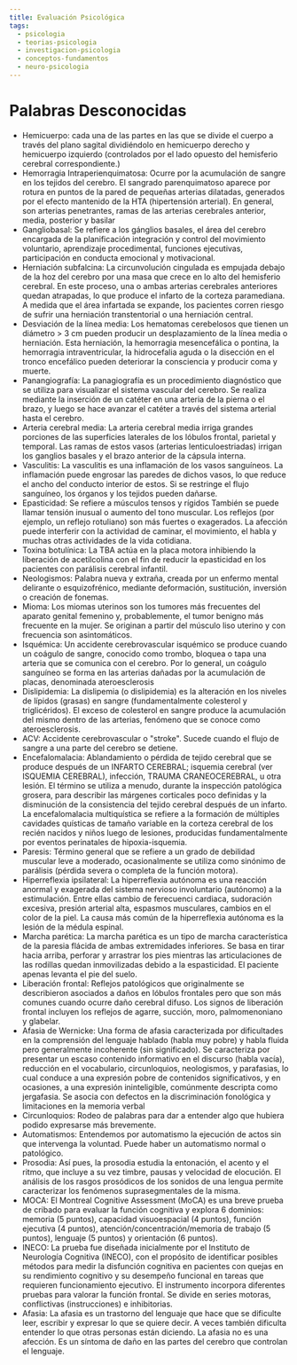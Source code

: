 ```yaml
---
title: Evaluación Psicológica
tags:
  - psicologia
  - teorias-psicologia
  - investigacion-psicologia
  - conceptos-fundamentos
  - neuro-psicologia
---
```

# Palabras Desconocidas

* Hemicuerpo: cada una de las partes en las que se divide el cuerpo a través del plano sagital dividiéndolo en hemicuerpo derecho y hemicuerpo izquierdo (controlados por el lado opuesto del hemisferio cerebral correspondiente.)
* Hemorragia Intraperienquimatosa: Ocurre por la acumulación de sangre en los tejidos del cerebro. El sangrado parenquimatoso aparece por rotura en puntos de la pared de pequeñas arterias dilatadas, generados por el efecto mantenido de la HTA (hipertensión arterial). En general, son arterias penetrantes, ramas de las arterias cerebrales anterior, media, posterior y basilar
* Gangliobasal: Se refiere a los gánglios basales, el área del cerebro encargada de la planificación integración y control del movimiento voluntario, aprendizaje procedimental, funciones ejecutivas, participación en conducta emocional y motivacional.
* Herniación subfalcina: La circunvolución cingulada es empujada debajo de la hoz del cerebro por una masa que crece en lo alto del hemisferio cerebral. En este proceso, una o ambas arterias cerebrales anteriores quedan atrapadas, lo que produce el infarto de la corteza paramediana. A medida que el área infartada se expande, los pacientes corren riesgo de sufrir una herniación transtentorial o una herniación central.
* Desviación de la línea media: Los hematomas cerebelosos que tienen un diámetro > 3 cm pueden producir un desplazamiento de la línea media o herniación. Esta herniación, la hemorragia mesencefálica o pontina, la hemorragia intraventricular, la hidrocefalia aguda o la disección en el tronco encefálico pueden deteriorar la consciencia y producir coma y muerte.
* Panangiografía: La panagiografía es un procedimiento diagnóstico que se utiliza para visualizar el sistema vascular del cerebro. Se realiza mediante la inserción de un catéter en una arteria de la pierna o el brazo, y luego se hace avanzar el catéter a través del sistema arterial hasta el cerebro.
* Arteria cerebral media: La arteria cerebral media irriga grandes porciones de las superficies laterales de los lóbulos frontal, parietal y temporal. Las ramas de estos vasos (arterias lenticuloestriadas) irrigan los ganglios basales y el brazo anterior de la cápsula interna.
* Vasculitis: La vasculitis es una inflamación de los vasos sanguíneos. La inflamación puede engrosar las paredes de dichos vasos, lo que reduce el ancho del conducto interior de estos. Si se restringe el flujo sanguíneo, los órganos y los tejidos pueden dañarse.
* Epasticidad: Se refiere a músculos tensos y rígidos También se puede llamar tensión inusual o aumento del tono muscular. Los reflejos (por ejemplo, un reflejo rotuliano) son más fuertes o exagerados. La afección puede interferir con la actividad de caminar, el movimiento, el habla y muchas otras actividades de la vida cotidiana.
* Toxina botulínica: La TBA actúa en la placa motora inhibiendo la liberación de acetilcolina con el fin de reducir la epasticidad en los pacientes con parálisis cerebral infantil.
* Neologismos: Palabra nueva y extraña, creada por un enfermo mental delirante o esquizofrénico, mediante deformación, sustitución, inversión o creación de fonemas.
* Mioma: Los miomas uterinos son los tumores más frecuentes del aparato genital femenino y, probablemente, el tumor benigno más frecuente en la mujer. Se originan a partir del músculo liso uterino y con frecuencia son asintomáticos.
* Isquémica: Un accidente cerebrovascular isquémico se produce cuando un coágulo de sangre, conocido como trombo, bloquea o tapa una arteria que se comunica con el cerebro. Por lo general, un coágulo sanguíneo se forma en las arterias dañadas por la acumulación de placas, denominada ateroesclerosis
* Dislipidemia: La dislipemia (o dislipidemia) es la alteración en los niveles de lípidos (grasas) en sangre (fundamentalmente colesterol y triglicéridos). El exceso de colesterol en sangre produce la acumulación del mismo dentro de las arterias, fenómeno que se conoce como ateroesclerosis.
* ACV: Accidente cerebrovascular o "stroke". Sucede cuando el flujo de sangre a una parte del cerebro se detiene. 
* Encefalomalacia: Ablandamiento o pérdida de tejido cerebral que se produce después de un INFARTO CEREBRAL; isquemia cerebral (ver ISQUEMIA CEREBRAL), infección, TRAUMA CRANEOCEREBRAL, u otra lesión. El término se utiliza a menudo, durante la inspección patológica grosera, para describir las márgenes corticales poco definidas y la disminución de la consistencia del tejido cerebral después de un infarto. La encefalomalacia multiquística se refiere a la formación de múltiples cavidades quísticas de tamaño variable en la corteza cerebral de los recién nacidos y niños luego de lesiones, producidas fundamentalmente por eventos perinatales de hipoxia-isquemia.
* Paresis: Término general que se refiere a un grado de debilidad muscular leve a moderado, ocasionalmente se utiliza como sinónimo de parálisis (pérdida severa o completa de la función motora). 
* Hiperreflexia ipsilateral: La hiperreflexia autónoma es una reacción anormal y exagerada del sistema nervioso involuntario (autónomo) a la estimulación. Entre ellas cambio de ferecuenci cardiaca, sudoración excesiva, presión arterial alta, espasmos musculares, cambios en el color de la piel. La causa más común de la hiperreflexia autónoma es la lesión de la médula espinal.
* Marcha parética: La marcha parética es un tipo de marcha característica de la paresia flácida de ambas extremidades inferiores. Se basa en tirar hacia arriba, perforar y arrastrar los pies mientras las articulaciones de las rodillas quedan inmovilizadas debido a la espasticidad. El paciente apenas levanta el pie del suelo.
* Liberación frontal: Reflejos patológicos que originalmente se describieron asociados a daños en lóbulos frontales pero que son más comunes cuando ocurre daño cerebral difuso. Los signos de liberación frontal incluyen los reflejos de agarre, succión, moro, palmomenoniano y glabelar. 
* Afasia de Wernicke: Una forma de afasia caracterizada por dificultades en la comprensión del lenguaje hablado (habla muy pobre) y habla fluida pero generalmente incoherente (sin significado). Se caracteriza por presentar un escaso contenido informativo en el discurso (habla vacía), reducción en el vocabulario, circunloquios, neologismos, y parafasias, lo cual conduce a una expresión pobre de contenidos significativos, y en ocasiones, a una expresión ininteligible, comúnmente descripta como jergafasia. Se asocia con defectos en la discriminación fonológica y limitaciones en la memoria verbal
* Circunloquios: Rodeo de palabras para dar a entender algo que hubiera podido expresarse más brevemente.
* Automatismos: Entendemos por automatismo la ejecución de actos sin que intervenga la voluntad. Puede haber un automatismo normal o patológico.
* Prosodia: Así pues, la prosodia estudia la entonación, el acento y el ritmo, que incluye a su vez timbre, pausas y velocidad de elocución. El análisis de los rasgos prosódicos de los sonidos de una lengua permite caracterizar los fenómenos suprasegmentales de la misma.
* MOCA: El Montreal Cognitive Assessment (MoCA) es una breve prueba de cribado para evaluar la función cognitiva y explora 6 dominios: memoria (5 puntos), capacidad visuoespacial (4 puntos), función ejecutiva (4 puntos), atención/concentración/memoria de trabajo (5 puntos), lenguaje (5 puntos) y orientación (6 puntos).
* INECO: La prueba fue diseñada inicialmente por el Instituto de Neurología Cognitiva (INECO), con el propósito de identificar posibles métodos para medir la disfunción cognitiva en pacientes con quejas en su rendimiento cognitivo y su desempeño funcional en tareas que requieren funcionamiento ejecutivo. El instrumento incorpora diferentes pruebas para valorar la función frontal. Se divide en series motoras, conflictivas (instrucciones) e inhibitorias.
* Afasia: La afasia es un trastorno del lenguaje que hace que se dificulte leer, escribir y expresar lo que se quiere decir. A veces también dificulta entender lo que otras personas están diciendo. La afasia no es una afección. Es un síntoma de daño en las partes del cerebro que controlan el lenguaje.